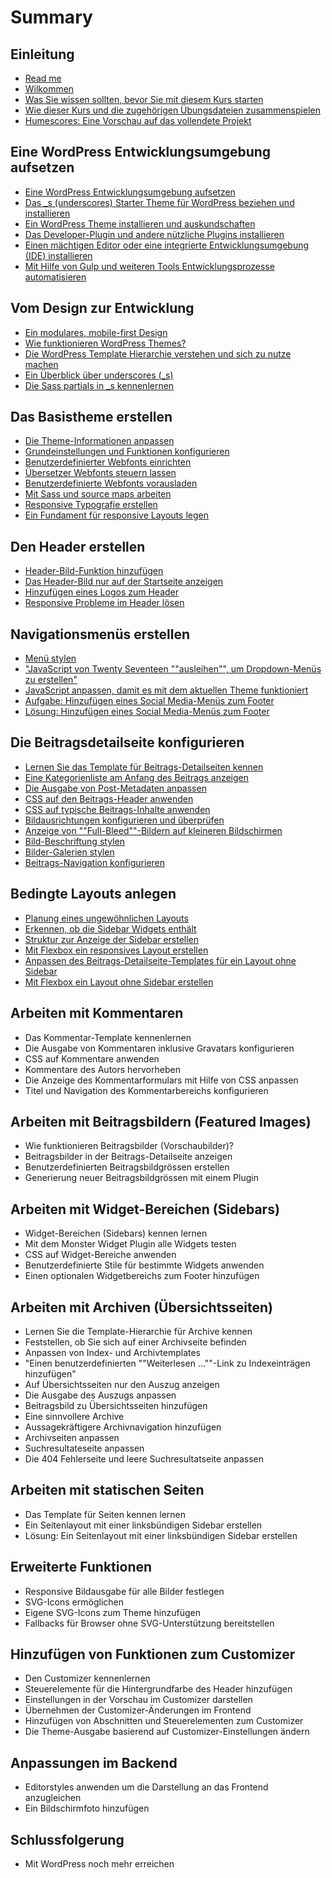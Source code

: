 # Summary

## Einleitung

* [Read me](/README.md)
* [Wilkommen](/0_1_Wilkommen.md)
* [Was Sie wissen sollten, bevor Sie mit diesem Kurs starten](/0_2_Was_Sie_wissen_sollten_bevor_Sie_mit_diesem_Kurs_starten.md)
* [Wie dieser Kurs und die zugehörigen Übungsdateien zusammenspielen ](/0_3_Wie_dieser_Kurs_und_die_zugehoerigen_Uebungsdateien_zusammenspielen.md)
* [Humescores: Eine Vorschau auf das vollendete Projekt](/0_4_Humescores-Eine_Vorschau_auf_das_vollendete_Projekt.md)

## Eine WordPress Entwicklungsumgebung aufsetzen

* [Eine WordPress Entwicklungsumgebung aufsetzen](/eine-wordpress-entwicklungsumgebung-aufsetzen.md)
* [Das \_s \(underscores\) Starter Theme für WordPress beziehen und installieren](/1_2_Das_s_Starter_Theme_fuer_WordPress_beziehen_und_installieren.md)
* [Ein WordPress Theme installieren und auskundschaften](/1_3_Ein_WordPress_Theme_installieren_und_auskundschaften.md)
* [Das Developer-Plugin und andere nützliche Plugins installieren](/1_2_Das_s_Starter_Theme_fuer_WordPress_beziehen_und_installieren.md)
* [Einen mächtigen Editor oder eine integrierte Entwicklungsumgebung \(IDE\) installieren](/1_5_Einen_maechtigen_Editor_oder_eine_IDE_installieren.md)
* [Mit Hilfe von Gulp und weiteren Tools Entwicklungsprozesse automatisieren](/1_6_Mit_Hilfe_von_Gulp_und_weiteren_Tools_Entwicklungsprozesse_automatisieren.md)

## Vom Design zur Entwicklung

* [Ein modulares, mobile-first Design](/2_1_Ein_modulares_mobile-first_Design.md)
* [Wie funktionieren WordPress Themes?](/2_2_Wie_funktionieren_WordPress_Themes.md)
* [Die WordPress Template Hierarchie verstehen und sich zu nutze machen](/2_3_Die_WordPress_Template_Hierarchie_verstehen_und_sich_zu_nutze_machen.md)
* [Ein Überblick über underscores \(\_s\)](/2_4_Ein_Ueberblick_ueber_underscores.md)
* [Die Sass partials in \_s kennenlernen](/2_5_Dies_Sass_partials_in__s_kennenlernen.md)

## Das Basistheme erstellen

* [Die Theme-Informationen anpassen](/3_1_Die_Theme-Informationen_anpassen.md)
* [Grundeinstellungen und Funktionen konfigurieren](/3_2_Grundeinstellungen_und_Funktionen_konfigurieren.md)
* [Benutzerdefinierter Webfonts einrichten](/3_3_Benutzerdefinierter_Webfonts_einrichten.md)
* [Übersetzer Webfonts steuern lassen](/3_4_Uebersetzer_Webfonts_steuern_lassen.md)
* [Benutzerdefinierte Webfonts vorausladen](/3_5_Benutzerdefinierte_Webfonts_vorausladen.md)
* [Mit Sass und source maps arbeiten](/3_6_Mit_Sass_und_source_maps_arbeiten.md)
* [Responsive Typografie erstellen](/3_7_ResponsiveTypografie_erstellen.md)
* [Ein Fundament für responsive Layouts legen](/3_8_Ein_Fundament_fuer_responsive_Layouts_legen.md)

## Den Header erstellen

* [Header-Bild-Funktion hinzufügen](/4_3_Das_Header-Bild_nur_auf_der_Startseite_anzeigen.md)
* [Das Header-Bild nur auf der Startseite anzeigen](/4_1_Den_Header_stylen.md)
* [Hinzufügen eines Logos zum Header](/5_5_Hinzufuegen_eines_Social_Media-Menues_zum_Footer.md)
* [Responsive Probleme im Header lösen](/4_5_Responsive_Probleme_im_Header_loesen.md)

## Navigationsmenüs erstellen

* [Menü stylen](/5_2_Menue_stylen.md)
* ["JavaScript von Twenty Seventeen ""ausleihen"", um Dropdown-Menüs zu erstellen"](/5_3_JavaScript_von_Twenty_Seventeen_ausleihen,_um_Dropdown-Menues_zu_erstellen.md)
* [JavaScript anpassen, damit es mit dem aktuellen Theme funktioniert](/5_4_JavaScript_anpassen_damit_es_mit_dem_aktuellen_Theme_funktioniert.md)
* [Aufgabe: Hinzufügen eines Social Media-Menüs zum Footer](/5_5_Hinzufuegen_eines_Social_Media-Menues_zum_Footer.md)
* [Lösung: Hinzufügen eines Social Media-Menüs zum Footer](/5_6_Loesung_Hinzufuegen_eines_Social_Media-Menues_zum_Footer.md)

## Die Beitragsdetailseite konfigurieren

* [Lernen Sie das Template für Beitrags-Detailseiten kennen](/6_1_Lernen_Sie_das_Template_fuer_Beitrags-Detailseiten_kennen.md)
* [Eine Kategorienliste am Anfang des Beitrags anzeigen](/6_2_Eine_Kategorienliste_am_Anfang_des_Beitrags_anzeigen.md)
* [Die Ausgabe von Post-Metadaten anpassen](/6_3_Die_Ausgabe_von_Post-Metadaten_anpassen.md)
* [CSS auf den Beitrags-Header anwenden](/6_4_CSS_auf_den_Beitrags-Header_anwenden.md)
* [CSS auf typische Beitrags-Inhalte anwenden](/6_5_CSS_auf_typische_Beitrags-Inhalte_anwenden.md)
* [Bildausrichtungen konfigurieren und überprüfen](/6_6_Bildausrichtungen_konfigurieren_und_ueberpruefen.md) 
* [Anzeige von ""Full-Bleed""-Bildern auf kleineren Bildschirmen](/6_7_Anzeige_von_Full-Bleed-Bildern_auf_kleineren_Bildschirmen.md)
* [Bild-Beschriftung stylen](/6_8_Bild-Beschriftung_stylen.md)
* [Bilder-Galerien stylen](/6_9_Bilder-Galerien_stylen.md)
* [Beitrags-Navigation konfigurieren](/6_10_Beitrags-Navigation_konfigurieren.md)

## Bedingte Layouts anlegen

* [Planung eines ungewöhnlichen Layouts](/7_1_Planung_eines_ungewoehnlichen_Layouts.md)
* [Erkennen, ob die Sidebar Widgets enthält](/7_2_Erkennen_ob_die_Sidebar_Widgets_enthaelt.md)
* [Struktur zur Anzeige der Sidebar erstellen](/7_3_Struktur_zur_Anzeige_der_Sidebar_erstellen.md)
* [Mit Flexbox ein responsives Layout erstellen](/7_4_Mit_Flexbox_ein_responsives_Layout_erstellen.md)
* [Anpassen des Beitrags-Detailseite-Templates für ein Layout ohne Sidebar](/7_5_Anpassen_des_Beitrags-Detailseite-Templates_fuer_ein_Layout_ohne_Sidebar.md)
* [Mit Flexbox ein Layout ohne Sidebar erstellen](/7_6_Mit_Flexbox_ein_Layout_ohne_Sidebar_erstellen.md)

## Arbeiten mit Kommentaren

* Das Kommentar-Template kennenlernen
* Die Ausgabe von Kommentaren inklusive Gravatars konfigurieren
* CSS auf Kommentare anwenden
* Kommentare des Autors hervorheben
* Die Anzeige des Kommentarformulars mit Hilfe von CSS anpassen
* Titel und Navigation des Kommentarbereichs konfigurieren

## Arbeiten mit Beitragsbildern \(Featured Images\)

* Wie funktionieren Beitragsbilder \(Vorschaubilder\)?
* Beitragsbilder in der Beitrags-Detailseite anzeigen
* Benutzerdefinierten Beitragsbildgrössen erstellen
* Generierung neuer Beitragsbildgrössen mit einem Plugin

## Arbeiten mit Widget-Bereichen \(Sidebars\)

* Widget-Bereichen \(Sidebars\) kennen lernen
* Mit dem Monster Widget Plugin alle Widgets testen
* CSS auf Widget-Bereiche anwenden
* Benutzerdefinierte Stile für bestimmte Widgets anwenden
* Einen optionalen Widgetbereichs zum Footer hinzufügen

## Arbeiten mit Archiven \(Übersichtsseiten\)

* Lernen Sie die Template-Hierarchie für Archive kennen
* Feststellen, ob Sie sich auf einer Archivseite befinden
* Anpassen von Index- und Archivtemplates
* "Einen benutzerdefinierten ""Weiterlesen …""-Link zu Indexeinträgen hinzufügen"
* Auf Übersichtsseiten nur den Auszug anzeigen
* Die Ausgabe des Auszugs anpassen
* Beitragsbild zu Übersichtsseiten hinzufügen
* Eine sinnvollere Archive
* Aussagekräftigere Archivnavigation hinzufügen
* Archivseiten anpassen
* Suchresultateseite anpassen
* Die 404 Fehlerseite und leere Suchresultatseite anpassen

## Arbeiten mit statischen Seiten

* Das Template für Seiten kennen lernen
* Ein Seitenlayout mit einer linksbündigen Sidebar erstellen
* Lösung: Ein Seitenlayout mit einer linksbündigen Sidebar erstellen

## Erweiterte Funktionen

* Responsive Bildausgabe für alle Bilder festlegen
* SVG-Icons ermöglichen
* Eigene SVG-Icons zum Theme hinzufügen
* Fallbacks für Browser ohne SVG-Unterstützung bereitstellen

## Hinzufügen von Funktionen zum Customizer

* Den Customizer kennenlernen
* Steuerelemente für die Hintergrundfarbe des Header hinzufügen
* Einstellungen in der Vorschau im Customizer darstellen
* Übernehmen der Customizer-Änderungen im Frontend
* Hinzufügen von Abschnitten und Steuerelementen zum Customizer
* Die Theme-Ausgabe basierend auf Customizer-Einstellungen ändern

## Anpassungen im Backend

* Editorstyles anwenden um die Darstellung an das Frontend anzugleichen
* Ein Bildschirmfoto hinzufügen

## Schlussfolgerung

* Mit WordPress noch mehr erreichen
